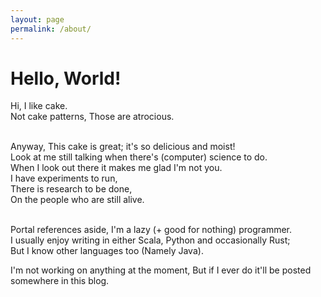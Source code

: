 ```yaml
---
layout: page
permalink: /about/
---
```

<!-- 
  `about` is the only thing I cant really manipulate.
  So I'm forced to just html-ify it until I think of a
  better solution.
  Just look at all the `<br>`s!
    -->
<h1 class="ws-title"> Hello, World!</h1>
<p class="ws-body">
Hi, I like cake. <br>
Not cake patterns, Those are atrocious. <br>
<br>

Anyway, This cake is great; it's so delicious and moist!
<br>Look at me still talking when there's (computer) science to do.
   <br>When I look out there it makes me glad I'm not you.
     <br>I have experiments to run,
      <br>There is research to be done,
        <br>On the people who are still alive.

<br>
Portal references aside, I'm a lazy (+ good for nothing) programmer. <br>
I usually enjoy writing in either Scala, Python and occasionally Rust; <br>
But I know other languages too (Namely Java).<br>

I'm not working on anything at the moment, But if I ever do it'll be posted
somewhere in this blog. <br>
</p>